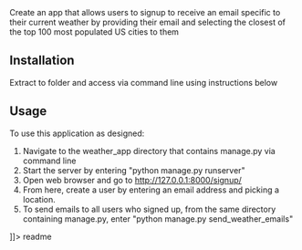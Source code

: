 <snippet>
  <content><![CDATA[
# ${1:Klaviyo Code Challenge: Weather Powered Email}

Create an app that allows users to signup to receive an email specific to their current weather by providing their email and selecting the closest of the top 100 most populated US cities to them

## Installation

Extract to folder and access via command line using instructions below

## Usage

To use this application as designed:
1. Navigate to the weather_app directory that contains manage.py via command line
2. Start the server by entering "python manage.py runserver"
3. Open web browser and go to http://127.0.0.1:8000/signup/
4. From here, create a user by entering an email address and picking a location.
5. To send emails to all users who signed up, from the same directory containing manage.py, enter "python manage.py send_weather_emails"

]]></content>
  <tabTrigger>readme</tabTrigger>
</snippet>